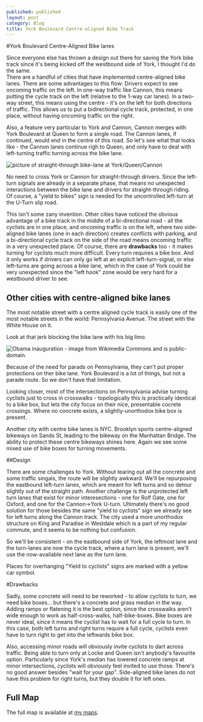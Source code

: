 ```yaml
---
published: published
layout: post
category: Blog
title: York Boulevard Centre-aligned Bike Track
---
```


#York Boulevard Centre-Aligned Bike lanes

Since everyone else has thrown a design out there for saving the York bike track since it's being kicked off the westbound side of York, I thought I'd do the same.  
There are a handful of cities that have implemented centre-aligned bike lanes.  There are some advantages to this flow: Drivers expect to see oncoming traffic on the left.  In one-way traffic like Cannon, this means putting the cycle track on the left (relative to the 1-way car lanes).  In a two-way street, this means using the centre - it's on the left for both directions of traffic.  This allows us to put a bidirectional cycle track, protected, in one place, without having oncoming traffic on the right.

Also, a feature very particular to York and Cannon, Cannon merges with York Boulevard at Queen to form a single road.  The Cannon lanes, if continued, would end in the centre of this road.  So let's see what that looks like - the Cannon lanes continue righ to Queen, and only have to deal with left-turning traffic turning across the bike lane.  

![picture of straight-through bike-lane at York/Queen/Cannon](images\yorkcentrebikelanes_queennoboxes.jpg)

No need to cross York or Cannon for straight-through drivers.  Since the left-turn signals are already in a separate phase, that means *no* unexpected interactions between the bike lane and drivers for straight-through riding.  Of course, a "yield to bikes" sign is needed for the uncontrolled left-turn at the U-Turn slip road.

This isn't some zany invention.  Other cities have noticed the obvious advantage of a bike track in the middle of a bi-directional road - all the cyclists are in one place, and oncoming traffic is on the left, where two side-aligned bike lanes (one in each direction) creates conflicts with parking, and a bi-directional cycle track on the side of the road means oncoming traffic in a very unexpected place.  Of course, there are **drawbacks** too - it makes turning for cyclists much more difficult.  Every turn requires a bike box.  And it only works if drivers can only go left at an explicit left-turn-signal, or else left-turns are going across a bike lane, which in the case of York could be very unexpected since the "left hook" zone would be very hard for a westbound driver to see.

## Other cities with centre-aligned bike lanes

The most notable street with a centre aligned cycle track is easily one of the most notable streets in the world: Pennsylvania Avenue.  The street with the White House on it.

Look at that jerk blocking the bike lane with his big limo.

![Obama inauguration](https://upload.wikimedia.org/wikipedia/commons/thumb/9/9f/Barack_Obama_and_Michelle_Obama_in_inaugural_parade_01-21-13.jpg/1024px-Barack_Obama_and_Michelle_Obama_in_inaugural_parade_01-21-13.jpg) - image from Wikimedia Commons and is public-domain.

Because of the need for parads on Pennsylvania, they can't put proper protections on ther bike lane.  York Boulevard is a lot of things, but not a parade route.  So we don't have that limitation.

Looking closer, most of the intersections on Pennsylvania advise turning cyclists just to cross in crosswalks - topologically this is practically identical to a bike box, but lets the city focus on their nice, presentable cocrete crossings.  Where no concrete exists, a slightly-unorthodox bike box is present.

Another city with centre bike lanes is NYC.  Brooklyn sports centre-aligned bikeways on Sands St, leading to the bikeway on the Manhattan Bridge.  The ability to protect these centre bikeways shines here.  Again we see some mixed use of bike boxes for turning movements.

##Design

There are some challenges to York.  Without tearing out all the concrete and some traffic singals, the route will be slightly awkward.  We'll be repurposing the eastbound left-turn lanes, which are meant for left turns and so detour slightly out of the straight path.  Another challenge is the unprotected left turn lanes that exist for minor interesections - one for Rolf Gate, one for Oxford, and one for the Cannon->York U-turn.  Ultimately there's no good solution for those besides the same "yield to cyclists" sign we already see for left turns along the Cannon track.  The city used a more unorthodox structure on King and Paradise in Westdale which is a part of my regular commute, and it seems to be nothing but confusion.

So we'll be consistent - on the eastbound side of York, the leftmost lane and the turn-lanes are now the cycle track, where a turn lane is present, we'll use the now-available next lane as the turn lane.

Places for overhanging "Yield to cyclists" signs are marked with a yellow car symbol.

#Drawbacks

Sadly, some concrete will need to be reworked - to allow cyclists to turn, we need bike boxes... but there's a concrete and grass median in the way.  Adding ramps or flatening it is the best option, since the crosswalks aren't wide enough to work as half-cross-walks, half-bike-boxes.  Bike boxes are never ideal, since it means the cyclist has to wait for a full cycle to turn.  In this case, both left turns and right turns require a full cycle, cyclists even have to turn right to get into the leftwards bike box.

Also, accessing minor roads will obviously invite cyclists to dart across traffic.  Being able to turn only at Locke and Queen isn't anybody's favourite option.  Particularly since York's median has lowered concrete ramps at minor intersections, cyclists will obviously feel invited to use those.  There's no good answer besides "wait for your gap".  Side-aligned bike lanes do not have this problem for right turns, but they double it for left ones.

## Full Map

The full map is available at [my maps](https://drive.google.com/open?id=10wVygA4_2wSnY_D1Vk5UABoQEeE&usp=sharing).
